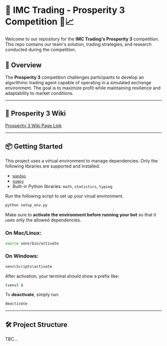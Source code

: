 # 🏦 IMC Trading - Prosperity 3 Competition 🧠📈

Welcome to our repository for the **IMC Trading's Prosperity 3** competition. This repo contains our team's solution, trading strategies, and research conducted during the competition.

## 📌 Overview

The **Prosperity 3** competition challenges participants to develop an algorithmic trading agent capable of operating in a simulated exchange environment. The goal is to maximize profit while maintaining resilience and adaptability to market conditions.

---

## 📄 Prosperity 3 Wiki

[Prosperity 3 Wiki Page Link](https://imc-prosperity.notion.site/Prosperity-3-Wiki-19ee8453a09380529731c4e6fb697ea4) 

---

## 📦 Getting Started

This project uses a virtual environment to manage dependencies. Only the following libraries are supported and installed:

- [`pandas`](https://pandas.pydata.org/)
- [`numpy`](https://numpy.org/)
- Built-in Python libraries: `math`, `statistics`, `typing`

Run the following script to set up your virual environment.

```bash
python setup_env.py
```

Make sure to **activate the environment before running your bot** so that it uses only the allowed dependencies.

### On **Mac/Linux**:

```bash
source venv/bin/activate
```

### On **Windows**:

```bash
venv\Scripts\activate
```

After activation, your terminal should show a prefix like:

```bash
(venv) $
```

To **deactivate**, simply run:

```bash
deactivate
```

---

## 🛠️ Project Structure

TBC...
